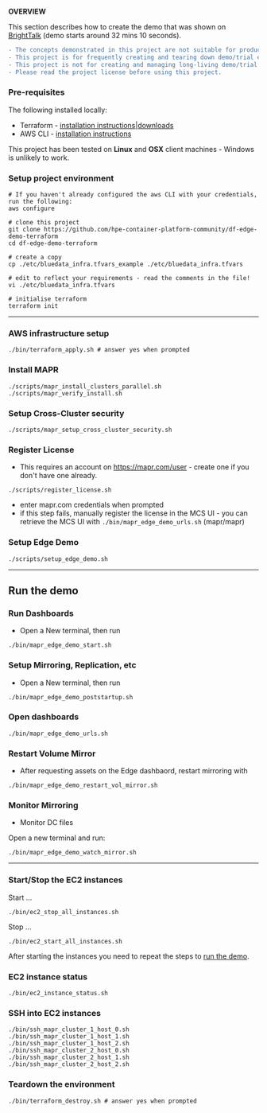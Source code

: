 **OVERVIEW**

This section describes how to create the demo that was shown on [BrightTalk](https://www.brighttalk.com/webcast/12641/445912/stretching-hpe-ezmeral-data-fabric-from-edge-to-cloud) (demo starts around 32 mins 10 seconds).

```diff
- The concepts demonstrated in this project are not suitable for production environments.
- This project is for frequently creating and tearing down demo/trial environments.
- This project is not for creating and managing long-living demo/trial environments.
- Please read the project license before using this project.
```

### Pre-requisites

The following installed locally:

 - Terraform - [installation instructions](https://learn.hashicorp.com/terraform/getting-started/install.html)|[downloads](https://www.terraform.io/downloads.html)
 - AWS CLI - [installation instructions](https://docs.aws.amazon.com/cli/latest/userguide/cli-chap-install.html)

This project has been tested on **Linux** and **OSX** client machines - Windows is unlikely to work.


### Setup project environment

```
# If you haven't already configured the aws CLI with your credentials, run the following:
aws configure

# clone this project
git clone https://github.com/hpe-container-platform-community/df-edge-demo-terraform
cd df-edge-demo-terraform

# create a copy 
cp ./etc/bluedata_infra.tfvars_example ./etc/bluedata_infra.tfvars

# edit to reflect your requirements - read the comments in the file!
vi ./etc/bluedata_infra.tfvars 

# initialise terraform
terraform init
```

---

### AWS infrastructure setup

```
./bin/terraform_apply.sh # answer yes when prompted
```

### Install MAPR

```
./scripts/mapr_install_clusters_parallel.sh
./scripts/mapr_verify_install.sh
```

### Setup Cross-Cluster security

```
./scripts/mapr_setup_cross_cluster_security.sh
```


### Register License

- This requires an account on https://mapr.com/user - create one if you don't have one already.
```
./scripts/register_license.sh
```

- enter mapr.com credentials when prompted
- if this step fails, manually register the license in the MCS UI - you can retrieve the MCS UI with `./bin/mapr_edge_demo_urls.sh` (mapr/mapr)

### Setup Edge Demo

```
./scripts/setup_edge_demo.sh
```

---

## Run the demo

### Run Dashboards


- Open a New terminal, then run

```
./bin/mapr_edge_demo_start.sh
```

### Setup Mirroring, Replication, etc

- Open a New terminal, then run

```
./bin/mapr_edge_demo_poststartup.sh
```


### Open dashboards

```
./bin/mapr_edge_demo_urls.sh
```

### Restart Volume Mirror

- After requesting assets on the Edge dashbaord, restart mirroring with

```
./bin/mapr_edge_demo_restart_vol_mirror.sh
```

### Monitor Mirroring

- Monitor DC files

Open a new terminal and run:

```
./bin/mapr_edge_demo_watch_mirror.sh
```

---

### Start/Stop the EC2 instances

Start ...

```
./bin/ec2_stop_all_instances.sh
```

Stop ...

```
./bin/ec2_start_all_instances.sh
```

After starting the instances you need to repeat the steps to [run the demo](#run-the-demo).

### EC2 instance status

```
./bin/ec2_instance_status.sh
```

### SSH into EC2 instances

```
./bin/ssh_mapr_cluster_1_host_0.sh
./bin/ssh_mapr_cluster_1_host_1.sh
./bin/ssh_mapr_cluster_1_host_2.sh
./bin/ssh_mapr_cluster_2_host_0.sh
./bin/ssh_mapr_cluster_2_host_1.sh
./bin/ssh_mapr_cluster_2_host_2.sh
```

### Teardown the environment

```
./bin/terraform_destroy.sh # answer yes when prompted
```
